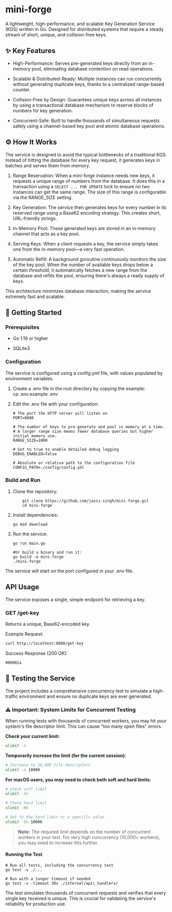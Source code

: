 # mini-forge

A lightweight, high-performance, and scalable Key Generation Service (KGS) written in Go. Designed for distributed systems that require a steady stream of short, unique, and collision-free keys.

## ✨ Key Features

*   High-Performance: Serves pre-generated keys directly from an in-memory pool, eliminating database contention on read operations.
    
*   Scalable & Distributed-Ready: Multiple instances can run concurrently without generating duplicate keys, thanks to a centralized range-based counter.
    
*   Collision-Free by Design: Guarantees unique keys across all instances by using a transactional database mechanism to reserve blocks of numbers for key generation.
    
*   Concurrent-Safe: Built to handle thousands of simultaneous requests safely using a channel-based key pool and atomic database operations.
    

## ⚙️ How It Works

The service is designed to avoid the typical bottlenecks of a traditional KGS. Instead of hitting the database for every key request, it generates keys in batches and serves them from memory.

1.  Range Reservation: When a mini-forge instance needs new keys, it requests a unique range of numbers from the database. It does this in a transaction using a `SELECT ... FOR UPDATE` lock to ensure no two instances can get the same range. The size of this range is configurable via the RANGE\_SIZE setting.
    
2.  Key Generation: The service then generates keys for every number in its reserved range using a Base62 encoding strategy. This creates short, URL-friendly strings.
    
3.  In-Memory Pool: These generated keys are stored in an in-memory channel that acts as a key pool.
    
4.  Serving Keys: When a client requests a key, the service simply takes one from the in-memory pool—a very fast operation.
    
5.  Automatic Refill: A background goroutine continuously monitors the size of the key pool. When the number of available keys drops below a certain threshold, it automatically fetches a new range from the database and refills the pool, ensuring there's always a ready supply of keys.
    

This architecture minimizes database interaction, making the service extremely fast and scalable.

## 🚀 Getting Started

### Prerequisites

*   Go 1.19 or higher
    
*   SQLite3
    

### Configuration

The service is configured using a config.yml file, with values populated by environment variables.

1.  Create a .env file in the root directory by copying the example:  
    cp .env.example .env  
      
    
2.  Edit the .env file with your configuration:  
    ```
    # The port the HTTP server will listen on  
    PORT=8080  
      
    # The number of keys to pre-generate and pool in memory at a time.  
    # A larger range size means fewer database queries but higher initial memory use.  
    RANGE_SIZE=1000  
      
    # Set to true to enable detailed debug logging  
    DEBUG_ENABLED=false  
      
    # Absolute or relative path to the configuration file  
    CONFIG_PATH=./config/config.yml 
    ``` 
      
    

### Build and Run

1.  Clone the repository:  
    ```
        git clone https://github.com/jassi-singh/mini-forge.git
        cd mini-forge  
    ```
      
    
2.  Install dependencies:  
    ```
    go mod download  
    ```
      
    
3.  Run the service:  
    ```
    go run main.go  
      
    #Or build a binary and run it:  
    go build -o mini-forge  
    ./mini-forge  
    ```
    

The service will start on the port configured in your .env file.

## API Usage

The service exposes a single, simple endpoint for retrieving a key.

### GET /get-key

Returns a unique, Base62-encoded key.

Example Request:
```bash
curl http://localhost:8080/get-key 
``` 
  

Success Response (200 OK):
```
000001a  
```
  

## 🧪 Testing the Service

The project includes a comprehensive concurrency test to simulate a high-traffic environment and ensure no duplicate keys are ever generated.

### ⚠️ Important: System Limits for Concurrent Testing

When running tests with thousands of concurrent workers, you may hit your system's file descriptor limit. This can cause "too many open files" errors.

**Check your current limit:**
```bash
ulimit -n
```

**Temporarily increase the limit (for the current session):**
```bash
# Increase to 10,000 file descriptors
ulimit -n 10000
```

**For macOS users, you may need to check both soft and hard limits:**
```bash
# Check soft limit
ulimit -Sn

# Check hard limit
ulimit -Hn

# Set to the hard limit or a specific value
ulimit -Sn 10000
```

> **Note:** The required limit depends on the number of concurrent workers in your test. For very high concurrency (10,000+ workers), you may need to increase this further.

#### Running the Test

```
# Run all tests, including the concurrency test  
go test -v ./...  
  
# Run with a longer timeout if needed  
go test -v -timeout 30s ./internal/api\_handlers/  
```
  

The test simulates thousands of concurrent requests and verifies that every single key received is unique. This is crucial for validating the service's reliability for production use.